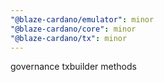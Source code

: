 ```yaml
---
"@blaze-cardano/emulator": minor
"@blaze-cardano/core": minor
"@blaze-cardano/tx": minor
---
```


governance txbuilder methods
